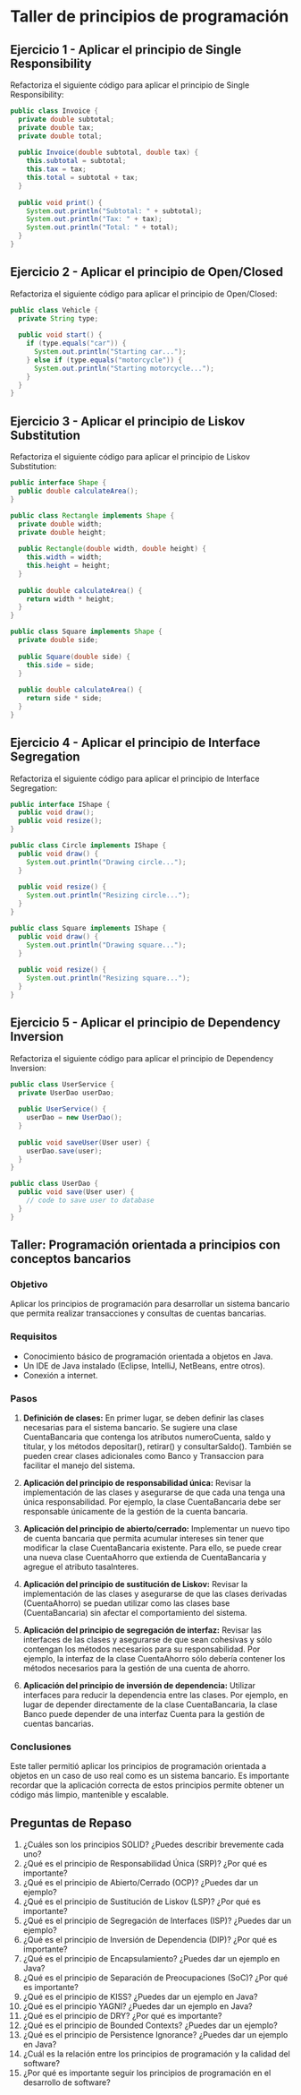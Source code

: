 # Taller de principios de programación
## Ejercicio 1 - Aplicar el principio de Single Responsibility
Refactoriza el siguiente código para aplicar el principio de Single Responsibility:

``` java
public class Invoice {
  private double subtotal;
  private double tax;
  private double total;
  
  public Invoice(double subtotal, double tax) {
    this.subtotal = subtotal;
    this.tax = tax;
    this.total = subtotal + tax;
  }
  
  public void print() {
    System.out.println("Subtotal: " + subtotal);
    System.out.println("Tax: " + tax);
    System.out.println("Total: " + total);
  }
}
```

## Ejercicio 2 - Aplicar el principio de Open/Closed
Refactoriza el siguiente código para aplicar el principio de Open/Closed:

``` java
public class Vehicle {
  private String type;
  
  public void start() {
    if (type.equals("car")) {
      System.out.println("Starting car...");
    } else if (type.equals("motorcycle")) {
      System.out.println("Starting motorcycle...");
    }
  }
}

```

## Ejercicio 3 - Aplicar el principio de Liskov Substitution
Refactoriza el siguiente código para aplicar el principio de Liskov Substitution:

``` java
public interface Shape {
  public double calculateArea();
}

public class Rectangle implements Shape {
  private double width;
  private double height;
  
  public Rectangle(double width, double height) {
    this.width = width;
    this.height = height;
  }
  
  public double calculateArea() {
    return width * height;
  }
}

public class Square implements Shape {
  private double side;
  
  public Square(double side) {
    this.side = side;
  }
  
  public double calculateArea() {
    return side * side;
  }
}

```

## Ejercicio 4 - Aplicar el principio de Interface Segregation
Refactoriza el siguiente código para aplicar el principio de Interface Segregation:

``` java
public interface IShape {
  public void draw();
  public void resize();
}

public class Circle implements IShape {
  public void draw() {
    System.out.println("Drawing circle...");
  }
  
  public void resize() {
    System.out.println("Resizing circle...");
  }
}

public class Square implements IShape {
  public void draw() {
    System.out.println("Drawing square...");
  }
  
  public void resize() {
    System.out.println("Resizing square...");
  }
}
```

## Ejercicio 5 - Aplicar el principio de Dependency Inversion
Refactoriza el siguiente código para aplicar el principio de Dependency Inversion:

``` java
public class UserService {
  private UserDao userDao;
  
  public UserService() {
    userDao = new UserDao();
  }
  
  public void saveUser(User user) {
    userDao.save(user);
  }
}

public class UserDao {
  public void save(User user) {
    // code to save user to database
  }
}

```
## Taller: Programación orientada a principios con conceptos bancarios
### Objetivo
Aplicar los principios de programación para desarrollar un sistema bancario que permita realizar transacciones y consultas de cuentas bancarias.

### Requisitos
* Conocimiento básico de programación orientada a objetos en Java.
* Un IDE de Java instalado (Eclipse, IntelliJ, NetBeans, entre otros).
* Conexión a internet.
### Pasos
1. **Definición de clases:** En primer lugar, se deben definir las clases necesarias para el sistema bancario. Se sugiere una clase CuentaBancaria que contenga los atributos numeroCuenta, saldo y titular, y los métodos depositar(), retirar() y consultarSaldo(). También se pueden crear clases adicionales como Banco y Transaccion para facilitar el manejo del sistema.

2. **Aplicación del principio de responsabilidad única:** Revisar la implementación de las clases y asegurarse de que cada una tenga una única responsabilidad. Por ejemplo, la clase CuentaBancaria debe ser responsable únicamente de la gestión de la cuenta bancaria.

3. **Aplicación del principio de abierto/cerrado:** Implementar un nuevo tipo de cuenta bancaria que permita acumular intereses sin tener que modificar la clase CuentaBancaria existente. Para ello, se puede crear una nueva clase CuentaAhorro que extienda de CuentaBancaria y agregue el atributo tasaInteres.

4. **Aplicación del principio de sustitución de Liskov:** Revisar la implementación de las clases y asegurarse de que las clases derivadas (CuentaAhorro) se puedan utilizar como las clases base (CuentaBancaria) sin afectar el comportamiento del sistema.

5. **Aplicación del principio de segregación de interfaz:** Revisar las interfaces de las clases y asegurarse de que sean cohesivas y sólo contengan los métodos necesarios para su responsabilidad. Por ejemplo, la interfaz de la clase CuentaAhorro sólo debería contener los métodos necesarios para la gestión de una cuenta de ahorro.

6. **Aplicación del principio de inversión de dependencia:** Utilizar interfaces para reducir la dependencia entre las clases. Por ejemplo, en lugar de depender directamente de la clase CuentaBancaria, la clase Banco puede depender de una interfaz Cuenta para la gestión de cuentas bancarias.

### Conclusiones
Este taller permitió aplicar los principios de programación orientada a objetos en un caso de uso real como es un sistema bancario. Es importante recordar que la aplicación correcta de estos principios permite obtener un código más limpio, mantenible y escalable.

## Preguntas de Repaso

1. ¿Cuáles son los principios SOLID? ¿Puedes describir brevemente cada uno?
2. ¿Qué es el principio de Responsabilidad Única (SRP)? ¿Por qué es importante?
3. ¿Qué es el principio de Abierto/Cerrado (OCP)? ¿Puedes dar un ejemplo?
4. ¿Qué es el principio de Sustitución de Liskov (LSP)? ¿Por qué es importante?
5. ¿Qué es el principio de Segregación de Interfaces (ISP)? ¿Puedes dar un ejemplo?
6. ¿Qué es el principio de Inversión de Dependencia (DIP)? ¿Por qué es importante?
7. ¿Qué es el principio de Encapsulamiento? ¿Puedes dar un ejemplo en Java?
8. ¿Qué es el principio de Separación de Preocupaciones (SoC)? ¿Por qué es importante?
9. ¿Qué es el principio de KISS? ¿Puedes dar un ejemplo en Java?
10. ¿Qué es el principio YAGNI? ¿Puedes dar un ejemplo en Java?
11. ¿Qué es el principio de DRY? ¿Por qué es importante?
12. ¿Qué es el principio de Bounded Contexts? ¿Puedes dar un ejemplo?
13. ¿Qué es el principio de Persistence Ignorance? ¿Puedes dar un ejemplo en Java?
14. ¿Cuál es la relación entre los principios de programación y la calidad del software?
15. ¿Por qué es importante seguir los principios de programación en el desarrollo de software?

